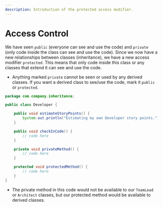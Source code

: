 ```yaml
---
description: Introduction of the protected access modifier.
---
```


# Access Control

 We have seen `public` \(everyone can see and use the code\) and `private` \(only code inside the class can see and use the code\). Since we now have a new relationships between classes \(inheritance\), we have a new access modifier `protected`. This means that only code inside this class or any classes that extend it can see and use the code. 

* Anything marked `private` cannot be seen or used by any derived classes. If you want a derived class to see/use the code, mark it `public` or `protected`.

```java
package com.company.inheritance;

public class Developer {

    public void estimateStoryPoints() {
        System.out.println("Estimating my own Developer story points.");
    }

    public void checkInCode() {
        // code here
    }

    private void privateMethod() {
        // code here
    }

    protected void protectedMethod() {
        // code here
    }
}
```

* The private method in this code would not be available to our `TeamLead` or `Architect` classes, but our protected method would be available to derived classes.

